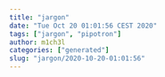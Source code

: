 ```yaml
---
title: "jargon"
date: "Tue Oct 20 01:01:56 CEST 2020"
tags: ["jargon", "pipotron"]
author: m1ch3l
categories: ["generated"]
slug: "jargon/2020-10-20-01:01:56"
---
```



